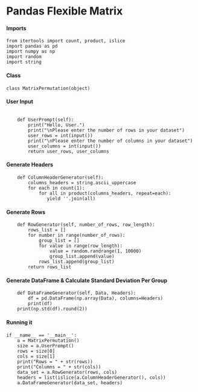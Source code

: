 # Pandas Flexible Matrix

#### Imports
```Python3
from itertools import count, product, islice
import pandas as pd
import numpy as np
import random
import string
```
#### Class
```Python3
class MatrixPermutation(object)
```

#### User Input
```Python3

    def UserPrompt(self):
        print("Hello, User.")
        print("\nPlease enter the number of rows in your dataset")
        user_rows = int(input())
        print("\nPlease enter the number of columns in your dataset")
        user_columns = int(input())
        return user_rows, user_columns
```

#### Generate Headers
```Python3
    def ColumnHeaderGenerator(self):
        columns_headers = string.ascii_uppercase
        for each in count(1):
            for all in product(columns_headers, repeat=each):
               yield ''.join(all)
```
#### Generate Rows
```Python3
    def RowGenerator(self, number_of_rows, row_length):
        rows_list = []
        for number in range(number_of_rows):
            group_list = []
            for value in range(row_length):
                value = random.randrange(1, 10000)
                group_list.append(value)
            rows_list.append(group_list)
        return rows_list
```

#### Generate DataFrame & Calculate Standard Deviation Per Group
```Python3
    def DataFrameGenerator(self, Data, Headers):
        df = pd.DataFrame(np.array(Data), columns=Headers)
        print(df)
    print(np.std(df).round(2))
```

#### Running it
```Python3
if __name__ == '__main__':
    a = MatrixPermutation()
    size = a.UserPrompt()
    rows = size[0]
    cols = size[1]
    print("Rows = " + str(rows))
    print("Columns = " + str(cols))
    data_set = a.RowGenerator(rows, cols)
    headers = list(islice(a.ColumnHeaderGenerator(), cols))
    a.DataFrameGenerator(data_set, headers)
```
